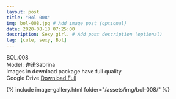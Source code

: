 ```yaml
---
layout: post
title: "Bol 008"
img: bol-008.jpg # Add image post (optional)
date: 2020-08-18 07:25:00
description: Sexy girl. # Add post description (optional)
tag: [cute, sexy, Bol]
---
```

BOL.008  
Model: 许诺Sabrina                                                                   
Images in download package have full quality                    
Google Drive [Download Full](http://gestyy.com/ewNCut)

{% include image-gallery.html folder="/assets/img/bol-008/" %}

